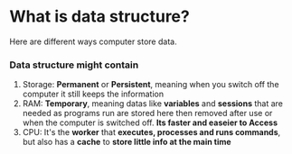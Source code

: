 # What is data structure?

Here are different ways computer store data.



### Data structure might contain

1. Storage: **Permanent** or **Persistent**, meaning when you switch off the computer it still keeps the information
2. RAM: **Temporary**, meaning datas like **variables** and **sessions** that are needed as programs run are stored here then removed after use or when the computer is switched off. **Its faster and easeier to Access**
3. CPU: It's the **worker** that **executes, processes and runs commands**, but also has a **cache** to **store little info at the main time** 
